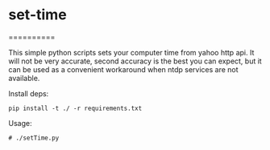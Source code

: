 # set-time
==========

This simple python scripts sets your computer time from yahoo http api.
It will not be very accurate, second accuracy is the best you can expect, but it can be used as a convenient workaround when ntdp services are not available.

Install deps:

```pip install -t ./ -r requirements.txt```

Usage:

```# ./setTime.py```
